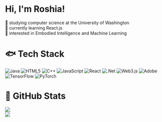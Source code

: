 # Hi, I'm Roshia! 

🪼 studying computer science at the University of Washington <br/>
🦋 currently learning React.js <br/>
🐬 interested in Embodied Intelligence and Machine Learning <br/>


# 🐟 Tech Stack
![Java](https://img.shields.io/badge/java-%23ED8B00.svg?style=for-the-badge&logo=openjdk&logoColor=white) ![HTML5](https://img.shields.io/badge/html5-%23E34F26.svg?style=for-the-badge&logo=html5&logoColor=white) ![C++](https://img.shields.io/badge/c++-%2300599C.svg?style=for-the-badge&logo=c%2B%2B&logoColor=white) ![JavaScript](https://img.shields.io/badge/javascript-%23323330.svg?style=for-the-badge&logo=javascript&logoColor=%23F7DF1E) ![React](https://img.shields.io/badge/react-%2320232a.svg?style=for-the-badge&logo=react&logoColor=%2361DAFB) ![.Net](https://img.shields.io/badge/.NET-5C2D91?style=for-the-badge&logo=.net&logoColor=white) ![Web3.js](https://img.shields.io/badge/web3.js-F16822?style=for-the-badge&logo=web3.js&logoColor=white) ![Adobe](https://img.shields.io/badge/adobe-%23FF0000.svg?style=for-the-badge&logo=adobe&logoColor=white) ![TensorFlow](https://img.shields.io/badge/TensorFlow-%23FF6F00.svg?style=for-the-badge&logo=TensorFlow&logoColor=white) ![PyTorch](https://img.shields.io/badge/PyTorch-%23EE4C2C.svg?style=for-the-badge&logo=PyTorch&logoColor=white)

# 🐳 GitHub Stats
![](https://github-readme-stats.vercel.app/api?username=roshia3&theme=tokyonight&hide_border=false&include_all_commits=true&count_private=true)<br/>
![](https://github-readme-streak-stats.herokuapp.com/?user=roshia3&theme=tokyonight&hide_border=false)<br/>




<!-- Proudly created with GPRM ( https://gprm.itsvg.in ) -->
